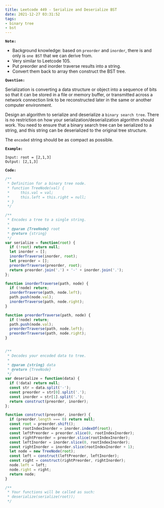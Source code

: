 ```yaml
---
title: Leetcode 449 - Serialize and Deserialize BST
date: 2021-12-27 03:31:52
tags:
- binary tree
- bst
---
```

**`Note:`**
- Background knowledge: based on `preorder` and `inorder`, there is and only is `one BST` that we can derive from.
- Very similar to Leetcode 105. 
- Put preorder and inorder traverse results into a string.
- Convert them back to array then construct the BST tree.

**`Question:`**

Serialization is converting a data structure or object into a sequence of bits so that it can be stored in a file or memory buffer, or transmitted across a network connection link to be reconstructed later in the same or another computer environment.

Design an algorithm to serialize and deserialize a `binary search tree`. There is no restriction on how your serialization/deserialization algorithm should work. You need to ensure that a binary search tree can be serialized to a string, and this string can be deserialized to the original tree structure.

The `encoded` string should be as compact as possible.

**`Example:`**
```
Input: root = [2,1,3]
Output: [2,1,3]
```

**`Code:`**
```javascript
/**
 * Definition for a binary tree node.
 * function TreeNode(val) {
 *     this.val = val;
 *     this.left = this.right = null;
 * }
 */

/**
 * Encodes a tree to a single string.
 *
 * @param {TreeNode} root
 * @return {string}
 */
var serialize = function(root) {
  if (!root) return null;
  let inorder = [];
  inorderTraverse(inorder, root);
  let preorder = [];
  preorderTraverse(preorder, root);
  return preorder.join('.') + '-' + inorder.join('.');
};

function inorderTraverse(path, node) {
  if (!node) return;
  inorderTraverse(path, node.left);
  path.push(node.val);
  inorderTraverse(path, node.right);
}

function preorderTraverse(path, node) {
  if (!node) return;
  path.push(node.val);
  preorderTraverse(path, node.left);
  preorderTraverse(path, node.right);
}


/**
 * Decodes your encoded data to tree.
 *
 * @param {string} data
 * @return {TreeNode}
 */
var deserialize = function(data) {
  if (!data) return null;
  const str = data.split('-');  
  const preorder = str[0].split('.');
  const inorder = str[1].split('.');
  return construct(preorder, inorder);
};

function construct(preorder, inorder) {
  if (preorder.length === 0) return null;
  const root = preorder.shift();
  const rootIndexInorder = inorder.indexOf(root);
  const leftPreorder = preorder.slice(0, rootIndexInorder);
  const rightPreorder = preorder.slice(rootIndexInorder);
  const leftInorder = inorder.slice(0, rootIndexInorder);
  const rightInorder = inorder.slice(rootIndexInorder + 1);
  let node = new TreeNode(root);
  const left = construct(leftPreorder, leftInorder);
  const right = construct(rightPreorder, rightInorder);
  node.left = left;
  node.right = right;
  return node;
}

/**
 * Your functions will be called as such:
 * deserialize(serialize(root));
 */
```